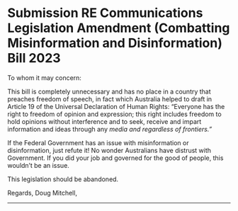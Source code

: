# Submission RE Communications Legislation Amendment (Combatting Misinformation and Disinformation) Bill 2023

To whom it may concern:

This bill is completely unnecessary and has no place in a country that preaches freedom of speech, in
fact which Australia helped to draft in Article 19 of the Universal Declaration of Human Rights:
“Everyone has the right to freedom of opinion and expression; this right includes freedom to hold
opinions without interference and to seek, receive and impart information and ideas through any
_media and regardless of frontiers.”_

If the Federal Government has an issue with misinformation or disinformation, just refute it! No
wonder Australians have distrust with Government. If you did your job and governed for the good of
people, this wouldn’t be an issue.

This legislation should be abandoned.

Regards, Doug Mitchell,


-----

